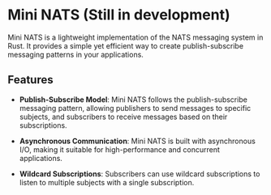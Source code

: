 
# Mini NATS (Still in development)

Mini NATS is a lightweight implementation of the NATS messaging system in Rust. It provides a simple yet efficient way to create publish-subscribe messaging patterns in your applications.

## Features

- **Publish-Subscribe Model**: Mini NATS follows the publish-subscribe messaging pattern, allowing publishers to send messages to specific subjects, and subscribers to receive messages based on their subscriptions.

- **Asynchronous Communication**: Mini NATS is built with asynchronous I/O, making it suitable for high-performance and concurrent applications.

- **Wildcard Subscriptions**: Subscribers can use wildcard subscriptions to listen to multiple subjects with a single subscription.

<!-- ## Usage

To use Mini NATS in your Rust project, simply add it as a dependency in your `Cargo.toml` file:

```toml
[dependencies]
mini_nats = "0.1.0"
``` -->



